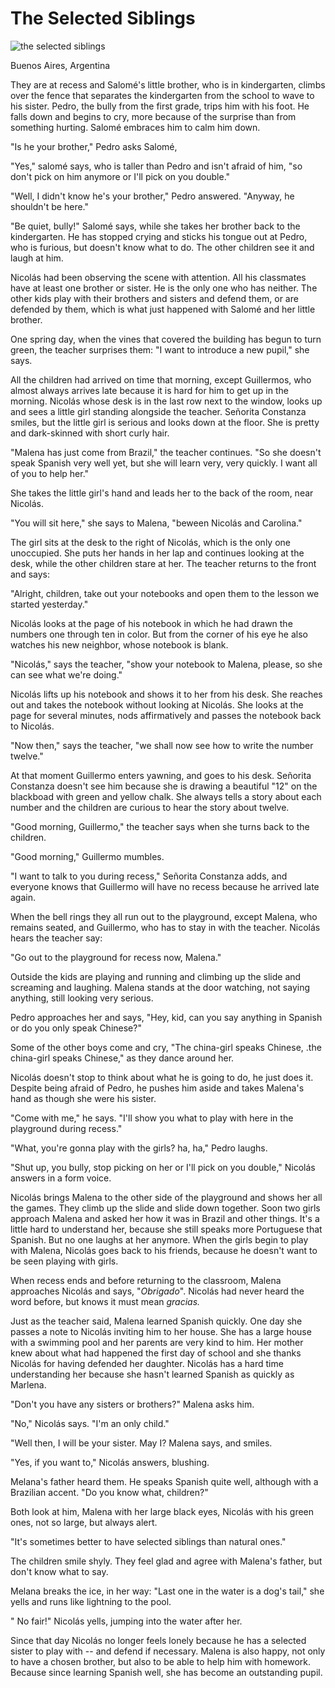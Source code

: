 # The Selected Siblings
![the selected siblings](selected-siblings.jpg)

Buenos Aires, Argentina

They are at recess and Salomé\'s little brother, who is in kindergarten,
climbs over the fence that separates the kindergarten from the school to
wave to his sister. Pedro, the bully from the first grade, trips him
with his foot. He falls down and begins to cry, more because of the
surprise than from something hurting. Salomé embraces him to calm him
down.

"Is he your brother," Pedro asks Salomé,

"Yes," salomé says, who is taller than Pedro and isn\'t afraid of him,
"so don\'t pick on him anymore or I\'ll pick on you double."

"Well, I didn\'t know he\'s your brother," Pedro answered. "Anyway, he
shouldn\'t be here."

"Be quiet, bully!" Salomé says, while she takes her brother back to the
kindergarten. He has stopped crying and sticks his tongue out at Pedro,
who is furious, but doesn\'t know what to do. The other children see it
and laugh at him.

Nicolás had been observing the scene with attention. All his classmates
have at least one brother or sister. He is the only one who has neither.
The other kids play with their brothers and sisters and defend them, or
are defended by them, which is what just happened with Salomé and her
little brother.

One spring day, when the vines that covered the building has begun to
turn green, the teacher surprises them: "I want to introduce a new
pupil," she says.

All the children had arrived on time that morning, except Guillermos,
who almost always arrives late because it is hard for him to get up in
the morning. Nicolás whose desk is in the last row next to the window,
looks up and sees a little girl standing alongside the teacher. Señorita
Constanza smiles, but the little girl is serious and looks down at the
floor. She is pretty and dark-skinned with short curly hair.

"Malena has just come from Brazil," the teacher continues. "So she
doesn\'t speak Spanish very well yet, but she will learn very, very
quickly. I want all of you to help her."

She takes the little girl\'s hand and leads her to the back of the room,
near Nicolás.

"You will sit here," she says to Malena, "beween Nicolás and Carolina."

The girl sits at the desk to the right of Nicolás, which is the only one
unoccupied. She puts her hands in her lap and continues looking at the
desk, while the other children stare at her. The teacher returns to the
front and says:

"Alright, children, take out your notebooks and open them to the lesson
we started yesterday."

Nicolás looks at the page of his notebook in which he had drawn the
numbers one through ten in color. But from the corner of his eye he also
watches his new neighbor, whose notebook is blank.

"Nicolás," says the teacher, "show your notebook to Malena, please, so
she can see what we\'re doing."

Nicolás lifts up his notebook and shows it to her from his desk. She
reaches out and takes the notebook without looking at Nicolás. She looks
at the page for several minutes, nods affirmatively and passes the
notebook back to Nicolás.

"Now then," says the teacher, "we shall now see how to write the number
twelve."

At that moment Guillermo enters yawning, and goes to his desk. Señorita
Constanza doesn\'t see him because she is drawing a beautiful "12" on
the blackboad with green and yellow chalk. She always tells a story
about each number and the children are curious to hear the story about
twelve.

"Good morning, Guillermo," the teacher says when she turns back to the
children.

"Good morning," Guillermo mumbles.

"I want to talk to you during recess," Señorita Constanza adds, and
everyone knows that Guillermo will have no recess because he arrived
late again.

When the bell rings they all run out to the playground, except Malena,
who remains seated, and Guillermo, who has to stay in with the teacher.
Nicolás hears the teacher say:

"Go out to the playground for recess now, Malena."

Outside the kids are playing and running and climbing up the slide and
screaming and laughing. Malena stands at the door watching, not saying
anything, still looking very serious.

Pedro approaches her and says, "Hey, kid, can you say anything in
Spanish or do you only speak Chinese?"

Some of the other boys come and cry, "The china-girl speaks Chinese,
.the china-girl speaks Chinese," as they dance around her.

Nicolás doesn\'t stop to think about what he is going to do, he just
does it. Despite being afraid of Pedro, he pushes him aside and takes
Malena\'s hand as though she were his sister.

"Come with me," he says. "I\'ll show you what to play with here in the
playground during recess."

"What, you\'re gonna play with the girls? ha, ha," Pedro laughs.

"Shut up, you bully, stop picking on her or I\'ll pick on you double,"
Nicolás answers in a form voice.

Nicolás brings Malena to the other side of the playground and shows her
all the games. They climb up the slide and slide down together. Soon two
girls approach Malena and asked her how it was in Brazil and other
things. It\'s a little hard to understand her, because she still speaks
more Portuguese that Spanish. But no one laughs at her anymore. When the
girls begin to play with Malena, Nicolás goes back to his friends,
because he doesn\'t want to be seen playing with girls.

When recess ends and before returning to the classroom, Malena
approaches Nicolás and says, "*Obrigado*". Nicolás had never heard the
word before, but knows it must mean *gracias.*

Just as the teacher said, Malena learned Spanish quickly. One day she
passes a note to Nicolás inviting him to her house. She has a large
house with a swimming pool and her parents are very kind to him. Her
mother knew about what had happened the first day of school and she
thanks Nicolás for having defended her daughter. Nicolás has a hard time
understanding her because she hasn\'t learned Spanish as quickly as
Marlena.

"Don\'t you have any sisters or brothers?" Malena asks him.

"No," Nicolás says. "I\'m an only child."

"Well then, I will be your sister. May I? Malena says, and smiles.

"Yes, if you want to," Nicolás answers, blushing.

Melana\'s father heard them. He speaks Spanish quite well, although with
a Brazilian accent. "Do you know what, children?"

Both look at him, Malena with her large black eyes, Nicolás with his
green ones, not so large, but always alert.

"It\'s sometimes better to have selected siblings than natural ones."

The children smile shyly. They feel glad and agree with Malena\'s
father, but don\'t know what to say.

Melana breaks the ice, in her way: "Last one in the water is a dog\'s
tail," she yells and runs like lightning to the pool.

" No fair!" Nicolás yells, jumping into the water after her.

Since that day Nicolás no longer feels lonely because he has a selected
sister to play with -- and defend if necessary. Malena is also happy,
not only to have a chosen brother, but also to be able to help him with
homework. Because since learning Spanish well, she has become an
outstanding pupil.
